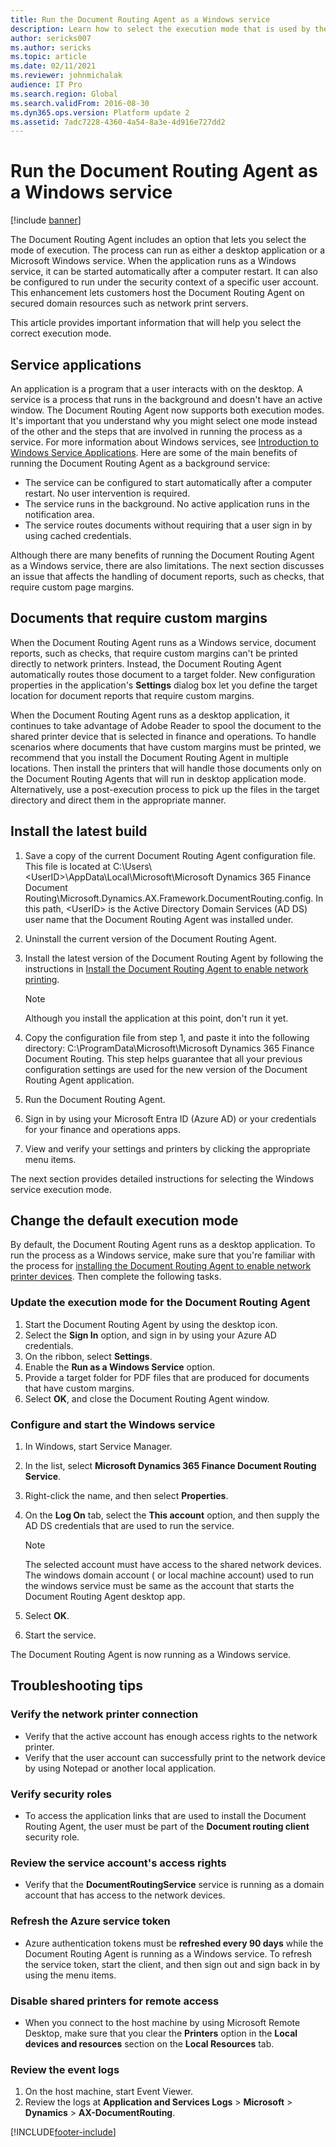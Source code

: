 ```yaml
---
title: Run the Document Routing Agent as a Windows service
description: Learn how to select the execution mode that is used by the Document Routing Agent, including an overview of service applications and troubleshooting tips.
author: sericks007
ms.author: sericks
ms.topic: article
ms.date: 02/11/2021
ms.reviewer: johnmichalak
audience: IT Pro
ms.search.region: Global
ms.search.validFrom: 2016-08-30
ms.dyn365.ops.version: Platform update 2
ms.assetid: 7adc7228-4360-4a54-8a3e-4d916e727dd2
---
```


# Run the Document Routing Agent as a Windows service

[!include [banner](../includes/banner.md)]

The Document Routing Agent includes an option that lets you select the mode of execution. The process can run as either a desktop application or a Microsoft Windows service. When the application runs as a Windows service, it can be started automatically after a computer restart. It can also be configured to run under the security context of a specific user account. This enhancement lets customers host the Document Routing Agent on secured domain resources such as network print servers.

This article provides important information that will help you select the correct execution mode.

## Service applications
An application is a program that a user interacts with on the desktop. A service is a process that runs in the background and doesn't have an active window. The Document Routing Agent now supports both execution modes. It's important that you understand why you might select one mode instead of the other and the steps that are involved in running the process as a service. For more information about Windows services, see [Introduction to Windows Service Applications](/dotnet/framework/windows-services/introduction-to-windows-service-applications). Here are some of the main benefits of running the Document Routing Agent as a background service:

- The service can be configured to start automatically after a computer restart. No user intervention is required.
- The service runs in the background. No active application runs in the notification area.
- The service routes documents without requiring that a user sign in by using cached credentials.

Although there are many benefits of running the Document Routing Agent as a Windows service, there are also limitations. The next section discusses an issue that affects the handling of document reports, such as checks, that require custom page margins.

## Documents that require custom margins
When the Document Routing Agent runs as a Windows service, document reports, such as checks, that require custom margins can't be printed directly to network printers. Instead, the Document Routing Agent automatically routes those document to a target folder. New configuration properties in the application's **Settings** dialog box let you define the target location for document reports that require custom margins.

When the Document Routing Agent runs as a desktop application, it continues to take advantage of Adobe Reader to spool the document to the shared printer device that is selected in finance and operations. To handle scenarios where documents that have custom margins must be printed, we recommend that you install the Document Routing Agent in multiple locations. Then install the printers that will handle those documents only on the Document Routing Agents that will run in desktop application mode. Alternatively, use a post-execution process to pick up the files in the target directory and direct them in the appropriate manner.

## Install the latest build
1. Save a copy of the current Document Routing Agent configuration file. This file is located at C:\\Users\\&lt;UserID&gt;\\AppData\\Local\\Microsoft\\Microsoft Dynamics 365 Finance Document Routing\\Microsoft.Dynamics.AX.Framework.DocumentRouting.config. In this path, &lt;UserID&gt; is the Active Directory Domain Services (AD DS) user name that the Document Routing Agent was installed under.
2. Uninstall the current version of the Document Routing Agent.
3. Install the latest version of the Document Routing Agent by following the instructions in [Install the Document Routing Agent to enable network printing](install-document-routing-agent.md).

    > [!NOTE]
    > Although you install the application at this point, don't run it yet.

4. Copy the configuration file from step 1, and paste it into the following directory: C:\\ProgramData\\Microsoft\\Microsoft Dynamics 365 Finance Document Routing. This step helps guarantee that all your previous configuration settings are used for the new version of the Document Routing Agent application.
5. Run the Document Routing Agent.
6. Sign in by using your Microsoft Entra ID (Azure AD) or your credentials for your finance and operations apps.
7. View and verify your settings and printers by clicking the appropriate menu items.

The next section provides detailed instructions for selecting the Windows service execution mode.

## Change the default execution mode
By default, the Document Routing Agent runs as a desktop application. To run the process as a Windows service, make sure that you're familiar with the process for [installing the Document Routing Agent to enable network printer devices](install-document-routing-agent.md). Then complete the following tasks.

### Update the execution mode for the Document Routing Agent
1. Start the Document Routing Agent by using the desktop icon.
2. Select the **Sign In** option, and sign in by using your Azure AD credentials.
3. On the ribbon, select **Settings**.
4. Enable the **Run as a Windows Service** option.
5. Provide a target folder for PDF files that are produced for documents that have custom margins.
6. Select **OK**, and close the Document Routing Agent window.

### Configure and start the Windows service
1. In Windows, start Service Manager.
2. In the list, select **Microsoft Dynamics 365 Finance Document Routing Service**.
3. Right-click the name, and then select **Properties**.
4. On the **Log On** tab, select the **This account** option, and then supply the AD DS credentials that are used to run the service.

    > [!NOTE]
    > The selected account must have access to the shared network devices.
    > The windows domain account ( or local machine account) used to run the windows service must be same as the account that starts the Document Routing Agent desktop app.

5. Select **OK**.
6. Start the service.

The Document Routing Agent is now running as a Windows service.

## Troubleshooting tips
### Verify the network printer connection
- Verify that the active account has enough access rights to the network printer.
- Verify that the user account can successfully print to the network device by using Notepad or another local application.

### Verify security roles
- To access the application links that are used to install the Document Routing Agent, the user must be part of the **Document routing client** security role.

### Review the service account's access rights
- Verify that the **DocumentRoutingService** service is running as a domain account that has access to the network devices.

### Refresh the Azure service token
- Azure authentication tokens must be **refreshed every 90 days** while the Document Routing Agent is running as a Windows service. To refresh the service token, start the client, and then sign out and sign back in by using the menu items.

### Disable shared printers for remote access
- When you connect to the host machine by using Microsoft Remote Desktop, make sure that you clear the **Printers** option in the **Local devices and resources** section on the **Local Resources** tab.

### Review the event logs
1. On the host machine, start Event Viewer.
2. Review the logs at **Application and Services Logs** \> **Microsoft** \> **Dynamics** \> **AX-DocumentRouting**.


[!INCLUDE[footer-include](../../../includes/footer-banner.md)]
